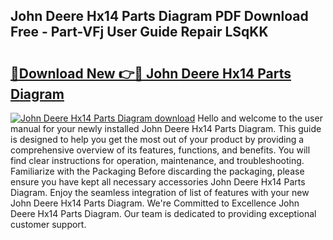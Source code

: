 ## John Deere Hx14 Parts Diagram PDF Download Free - Part-VFj User Guide Repair LSqKK

# <h2><a href="http://dfswlw.blite.top/?on=John+Deere+Hx14+Parts+Diagram">🔗Download New 👉🔴 John Deere Hx14 Parts Diagram</a></h2>

[![John Deere Hx14 Parts Diagram download](https://i.imgur.com/lujVjoI.png)](http://dfswlw.blite.top/?on=John+Deere+Hx14+Parts+Diagram)
Hello and welcome to the user manual for your newly installed John Deere Hx14 Parts Diagram. This guide is designed to help you get the most out of your product by providing a comprehensive overview of its features, functions, and benefits. You will find clear instructions for operation, maintenance, and troubleshooting. Familiarize with the Packaging Before discarding the packaging, please ensure you have kept all necessary accessories John Deere Hx14 Parts Diagram. Enjoy the seamless integration of list of features with your new John Deere Hx14 Parts Diagram. We're Committed to Excellence John Deere Hx14 Parts Diagram. Our team is dedicated to providing exceptional customer support.
